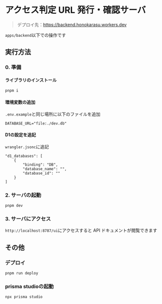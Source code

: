 # アクセス判定 URL 発行・確認サーバ

> デプロイ先：https://backend.honokarasu.workers.dev

`apps/backend`以下での操作です

## 実行方法

### 0. 準備

#### ライブラリのインストール

```shell
pnpm i
```

#### 環境変数の追加

`.env.example`と同じ場所に以下のファイルを追加

```.env
DATABASE_URL="file:./dev.db"
```

#### D1の設定を追記

`wrangler.jsonc`に追記

```jsonc
"d1_databases": [
    {
        "binding": "DB",
        "database_name": "",
        "database_id": ""
    }
]
```

### 2. サーバの起動

```shell
pnpm dev
```

### 3. サーバにアクセス

`http://localhost:8787/ui`にアクセスすると API ドキュメントが閲覧できます

## その他

### デプロイ

```shell
pnpm run deploy
```

### prisma studioの起動

```shell
npx prisma studio
```
